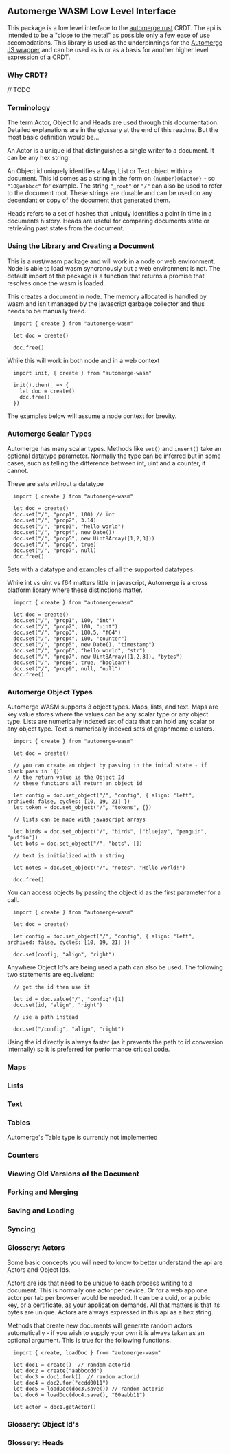 ## Automerge WASM Low Level Interface

This package is a low level interface to the [automerge rust](https://github.com/automerge/automerge-rs/tree/experiment) CRDT.  The api is intended to be a "close to the metal" as possible only a few ease of use accomodations.  This library is used as the underpinnings for the [Automerge JS wrapper](https://github.com/automerge/automerge-rs/tree/experiment/automerge-js) and can be used as is or as a basis for another higher level expression of a CRDT.

### Why CRDT?

// TODO

### Terminology

The term Actor, Object Id and Heads are used through this documentation.  Detailed explanations are in the glossary at the end of this readme.  But the most basic definition would be...

An Actor is a unique id that distinguishes a single writer to a document.  It can be any hex string.

An Object id uniquely identifies a Map, List or Text object within a document.  This id comes as a string in the form on `{number}@{actor}` - so `"10@aabbcc"` for example.  The string `"_root"` or `"/"` can also be used to refer to the document root.  These strings are durable and can be used on any decendant or copy of the document that generated them.

Heads refers to a set of hashes that uniquly identifies a point in time in a documents history.  Heads are useful for comparing documents state or retrieving past states from the document.

### Using the Library and Creating a Document

This is a rust/wasm package and will work in a node or web environment.  Node is able to load wasm syncronously but a web environment is not.  The default import of the package is a function that returns a promise that resolves once the wasm is loaded.

This creates a document in node.  The memory allocated is handled by wasm and isn't managed by the javascript garbage collector and thus needs to be manually freed.

```
  import { create } from "automerge-wasm"

  let doc = create()

  doc.free()

```

While this will work in both node and in a web context

```
  import init, { create } from "automerge-wasm"

  init().then(_ => {
    let doc = create()
    doc.free()
  })

```

The examples below will assume a node context for brevity.

### Automerge Scalar Types

Automerge has many scalar types.  Methods like `set()` and `insert()` take an optional datatype parameter.  Normally the type can be inferred but in some cases, such as telling the difference between int, uint and a counter, it cannot.

These are sets without a datatype

```
  import { create } from "automerge-wasm"

  let doc = create()
  doc.set("/", "prop1", 100) // int
  doc.set("/", "prop2", 3.14)
  doc.set("/", "prop3", "hello world")
  doc.set("/", "prop4", new Date())
  doc.set("/", "prop5", new Uint8Array([1,2,3]))
  doc.set("/", "prop6", true)
  doc.set("/", "prop7", null)
  doc.free()
```

Sets with a datatype and examples of all the supported datatypes.

While int vs uint vs f64 matters little in javascript, Automerge is a cross platform library where these distinctions matter.

```
  import { create } from "automerge-wasm"

  let doc = create()
  doc.set("/", "prop1", 100, "int")
  doc.set("/", "prop2", 100, "uint")
  doc.set("/", "prop3", 100.5, "f64")
  doc.set("/", "prop4", 100, "counter")
  doc.set("/", "prop5", new Date(), "timestamp")
  doc.set("/", "prop6", "hello world", "str")
  doc.set("/", "prop7", new Uint8Array([1,2,3]), "bytes")
  doc.set("/", "prop8", true, "boolean")
  doc.set("/", "prop9", null, "null")
  doc.free()
```

### Automerge Object Types

Automerge WASM supports 3 object types.  Maps, lists, and text.  Maps are key value stores where the values can be any scalar type or any object type.  Lists are numerically indexed set of data that can hold any scalar or any object type.  Text is numerically indexed sets of graphmeme clusters.

```
  import { create } from "automerge-wasm"

  let doc = create()

  // you can create an object by passing in the inital state - if blank pass in `{}`
  // the return value is the Object Id
  // these functions all return an object id

  let config = doc.set_object("/", "config", { align: "left", archived: false, cycles: [10, 19, 21] })
  let token = doc.set_object("/", "tokens", {})

  // lists can be made with javascript arrays

  let birds = doc.set_object("/", "birds", ["bluejay", "penguin", "puffin"])
  let bots = doc.set_object("/", "bots", [])

  // text is initialized with a string

  let notes = doc.set_object("/", "notes", "Hello world!")

  doc.free()
```

You can access objects by passing the object id as the first parameter for a call.

```
  import { create } from "automerge-wasm"

  let doc = create()

  let config = doc.set_object("/", "config", { align: "left", archived: false, cycles: [10, 19, 21] })

  doc.set(config, "align", "right")
```

Anywhere Object Id's are being used a path can also be used.  The following two statements are equivelent:

```
  // get the id then use it

  let id = doc.value("/", "config")[1]
  doc.set(id, "align", "right")

  // use a path instead

  doc.set("/config", "align", "right")
```

Using the id directly is always faster (as it prevents the path to id conversion internally) so it is preferred for performance critical code.

### Maps

### Lists

### Text

### Tables

Automerge's Table type is currently not implemented

### Counters

### Viewing Old Versions of the Document

### Forking and Merging

### Saving and Loading

### Syncing

### Glossery: Actors

Some basic concepts you will need to know to better understand the api are Actors and Object Ids.

Actors are ids that need to be unique to each process writing to a document.  This is normally one actor per device.  Or for a web app one actor per tab per browser would be needed.  It can be a uuid, or a public key, or a certificate, as your application demands.  All that matters is that its bytes are unique.  Actors are always expressed in this api as a hex string.

Methods that create new documents will generate random actors automatically - if you wish to supply your own it is always taken as an optional argument.  This is true for the following functions.

```
  import { create, loadDoc } from "automerge-wasm"

  let doc1 = create()  // random actorid
  let doc2 = create("aabbccdd")
  let doc3 = doc1.fork()  // random actorid
  let doc4 = doc2.for("ccdd0011")
  let doc5 = loadDoc(doc3.save()) // random actorid
  let doc6 = loadDoc(doc4.save(), "00aabb11")

  let actor = doc1.getActor()
```

### Glossery: Object Id's
### Glossery: Heads
